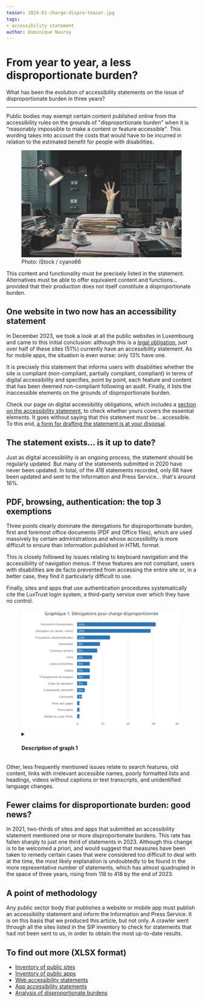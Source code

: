 ```yaml
---
teaser: 2024-01-charge-dispro-teaser.jpg
tags:
- accessibility statement
author: Dominique Nauroy
---
```

<script src="../../js/charts/papaparse.min.js"></script>
<script type="module" src="../../fr/news/2024-01-26-charge-dispro.js"></script>
<hgroup>
	<h1>From year to year, a less disproportionate burden?</h1>
	<p>What has been the evolution of accessibility statements on the issue of disproportionate burden in three years?</p>
</hgroup>
<hr>
<div class="intro">
    <p>Public bodies may exempt certain content published online from the accessibility rules on the grounds of "disproportionate burden" when it is <q>reasonably impossible to make a content or feature accessible</q>. This wording takes into account the costs that would have to be incurred in relation to the estimated benefit for people with disabilities.</p>
</div>
<figure role="group" aria-label="Photo: iStock / cyano66" class="pic">
    <img src="../../fr/news/img/2024-01-charge-dispro.jpg" alt="Illustration of an office worker overloaded with files">
    <figcaption>Photo: iStock / cyano66</figcaption>
</figure>
<p>This content and functionality must be precisely listed in the statement. Alternatives must be able to offer equivalent content and functions... provided that their production does not itself constitute a disproportionate burden.</p>
<h2>One website in two now has an accessibility statement</h2>
<p>In December 2023, we took a look at all the public websites in Luxembourg and came to this initial conclusion: although this is a <a href="https://legilux.public.lu/eli/etat/leg/loi/2019/05/28/a373/jo#art_5">legal obligation</a>, just over half of these sites (51%) currently have an accessibility statement. As for mobile apps, the situation is even worse: only 13% have one.</p>
<p>It is precisely this statement that informs users with disabilities whether the site is compliant (non-compliant, partially compliant, compliant) in terms of digital accessibility and specifies, point by point, each feature and content that has been deemed non-compliant following an audit. Finally, it lists the inaccessible elements on the grounds of disproportionate burden.</p>
<p>Check our page on digital accessibility obligations, which includes a <a href="https://accessibilite.public.lu/en/obligations.html#accessibility-statement">section on the accessibility statement</a>, to check whether yours covers the essential elements. It goes without saying that this statement must be... accessible. To this end, <a href="https://accessibilite.public.lu/en/tools/decla.html">a form for drafting the statement is at your disposal</a>.</p>
<h2>The statement exists... is it up to date?</h2>
<p>Just as digital accessibility is an ongoing process, the statement should be regularly updated. But many of the statements submitted in 2020 have never been updated. In total, of the 418 statements recorded, only 68 have been updated and sent to the Information and Press Service... that's around 16%.</p>
<h2>PDF, browsing, authentication: the top 3 exemptions</h2>
<p>Three points clearly dominate the derogations for disproportionate burden, first and foremost office documents (PDF and Office files), which are used massively by certain administrations and whose accessibility is more difficult to ensure than information published in HTML format.</p>
<p>This is closely followed by issues relating to keyboard navigation and the accessibility of navigation menus: if these features are not compliant, users with disabilities are de facto prevented from accessing the entire site or, in a better case, they find it particularly difficult to use.</p>
<p>Finally, sites and apps that use authentication procedures systematically cite the LuxTrust login system, a third-party service over which they have no control.</p>
<figure class="chart">
    <div id="dispro" class="h550">
        <img src="../../fr/news/img/2024-01-dispro-burden.svg" alt="Graph 1. Level of compliance of audited sites in 2023 (see description below).">
    </div>
    <details>
        <summary><h4>Description of graph 1</h4></summary>
        <div>
            <div class="highcharts-data-table"></div>
        </div>
        <p>This bar chart shows, in descending order, the elements most frequently mentioned as a disproportionate burden in accessibility statements, starting with office documents, keyboard navigation and authentication procedures, present in 31, 29 and 13% of statements respectively.</p>
    </details>
</figure>
<p>Other, less frequently mentioned issues relate to search features, old content, links with irrelevant accessible names, poorly formatted lists and headings, videos without captions or text transcripts, and unidentified language changes.</p>
<h2>Fewer claims for disproportionate burden: good news?</h2>
<p>In 2021, two-thirds of sites and apps that submitted an accessibility statement mentioned one or more disproportionate burdens. This rate has fallen sharply to just one third of statements in 2023. Although this change is to be welcomed a priori, and would suggest that measures have been taken to remedy certain cases that were considered too difficult to deal with at the time, the most likely explanation is undoubtedly to be found in the more representative number of statements, which has almost quadrupled in the space of three years, rising from 118 to 418 by the end of 2023.</p>
<h2>A point of methodology</h2>
<p>Any public sector body that publishes a website or mobile app must publish an accessibility statement and inform the Information and Press Service. It is on this basis that we produced this article, but not only. A crawler went through all the sites listed in the SIP inventory to check for statements that had not been sent to us, in order to obtain the most up-to-date results.</p>
<aside class="more">
    <h2>To find out more (XLSX format)</h2>
    <ul>
        <li><a href="https://data.public.lu/en/datasets/r/2c6ba70f-a41f-4c50-a224-033a94d00fa9">Inventory of public sites</a></li>
        <li><a href="https://data.public.lu/en/datasets/r/756ecd5c-75d2-49a6-9cf4-aa4c70a28f8c">Inventory of public apps</a></li>
        <li><a href="https://data.public.lu/en/datasets/r/13a50790-cb0c-431d-9f17-198decfdb584">Web accessibility statements</a></li>
        <li><a href="https://data.public.lu/en/datasets/r/6ed3e82a-0b52-4009-ba75-57c5af9b2d76">App accessibility statements</a></li>
        <li><a href="https://data.public.lu/en/datasets/analyse-de-la-charge-disproportionnee-dans-les-declarations-daccessibilite/">Analysis of disproportionate burdens</a></li>
    </ul>
</aside>